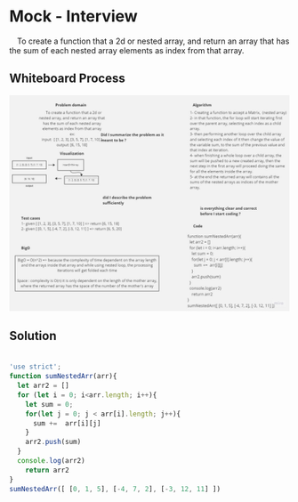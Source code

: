 # Mock - Interview

 To create a function that a 2d or nested array, and return an array that has the sum of each nested array elements as index from that array.

## Whiteboard Process

![WhiteBoard Image of the solution](./assets/MartixSum.jpg)

## Solution

``` javascript

'use strict';
function sumNestedArr(arr){
  let arr2 = []
  for (let i = 0; i<arr.length; i++){
    let sum = 0;
    for(let j = 0; j < arr[i].length; j++){
      sum +=  arr[i][j]
    }
    arr2.push(sum)
  }
  console.log(arr2)
    return arr2
}
sumNestedArr([ [0, 1, 5], [-4, 7, 2], [-3, 12, 11] ])
```
